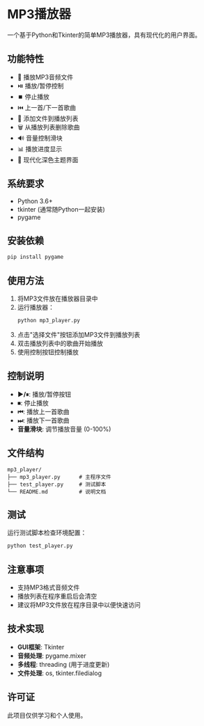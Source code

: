 # MP3播放器

一个基于Python和Tkinter的简单MP3播放器，具有现代化的用户界面。

## 功能特性

- 🎵 播放MP3音频文件
- ⏯️ 播放/暂停控制
- ⏹️ 停止播放
- ⏮️ 上一首/下一首歌曲
- 📁 添加文件到播放列表
- 🗑️ 从播放列表删除歌曲
- 🔊 音量控制滑块
- 📊 播放进度显示
- 🎨 现代化深色主题界面

## 系统要求

- Python 3.6+
- tkinter (通常随Python一起安装)
- pygame

## 安装依赖

```bash
pip install pygame
```

## 使用方法

1. 将MP3文件放在播放器目录中
2. 运行播放器：
   ```bash
   python mp3_player.py
   ```
3. 点击"选择文件"按钮添加MP3文件到播放列表
4. 双击播放列表中的歌曲开始播放
5. 使用控制按钮控制播放

## 控制说明

- **▶/⏸**: 播放/暂停按钮
- **⏹**: 停止播放
- **⏮**: 播放上一首歌曲
- **⏭**: 播放下一首歌曲
- **音量滑块**: 调节播放音量 (0-100%)

## 文件结构

```
mp3_player/
├── mp3_player.py      # 主程序文件
├── test_player.py     # 测试脚本
└── README.md          # 说明文档
```

## 测试

运行测试脚本检查环境配置：

```bash
python test_player.py
```

## 注意事项

- 支持MP3格式音频文件
- 播放列表在程序重启后会清空
- 建议将MP3文件放在程序目录中以便快速访问

## 技术实现

- **GUI框架**: Tkinter
- **音频处理**: pygame.mixer
- **多线程**: threading (用于进度更新)
- **文件处理**: os, tkinter.filedialog

## 许可证

此项目仅供学习和个人使用。
